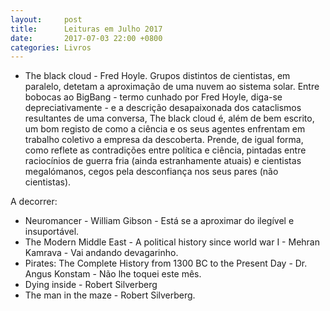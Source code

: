 ```yaml
---
layout:     post
title:      Leituras em Julho 2017
date:       2017-07-03 22:00 +0800
categories: Livros
---
```

- The black cloud - Fred Hoyle. Grupos distintos de cientistas, em paralelo, detetam a aproximação de uma nuvem ao sistema solar. Entre bobocas ao BigBang - termo cunhado por Fred Hoyle, diga-se depreciativamente - e a descrição desapaixonada dos cataclismos resultantes de uma conversa, The black cloud é, além de bem escrito, um bom registo de como a ciência e os seus agentes enfrentam em trabalho coletivo a empresa da descoberta. Prende, de igual forma, como reflete as contradições entre política e ciência, pintadas entre raciocínios de guerra fria (ainda estranhamente atuais) e cientistas megalómanos, cegos pela desconfiança nos seus pares (não cientistas).  


A decorrer: 
- Neuromancer - William Gibson - Está se a aproximar do ilegível e insuportável.
- The Modern Middle East - A political history since world war I - Mehran Kamrava - Vai andando devagarinho.
- Pirates: The Complete History from 1300 BC to the Present Day - Dr. Angus Konstam - Não lhe toquei este mês. 
- Dying inside - Robert Silverberg
- The man in the maze - Robert Silverberg.